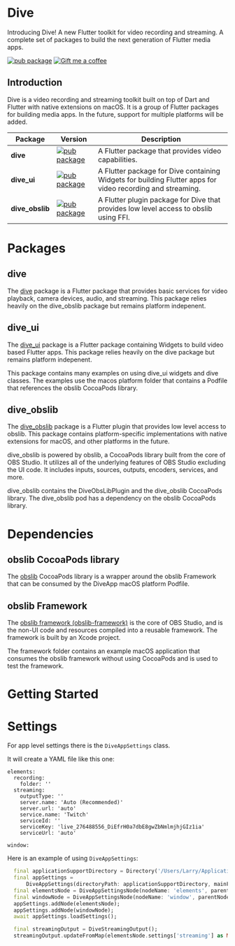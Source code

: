 # Dive

Introducing Dive! A new Flutter toolkit for video recording and streaming.
A complete set of packages to build the next generation of Flutter media apps.

[![pub package](https://img.shields.io/pub/v/dive.svg)](https://pub.dev/packages/dive)
<a href="https://www.buymeacoffee.com/larryaasen">
  <img alt="Gift me a coffee" src="https://img.shields.io/badge/Donate-Gift%20Me%20A%20Coffee-yellow.svg">
</a>

## Introduction

Dive is a video recording and streaming toolkit built on top of Dart and
Flutter with native extensions on macOS. It is a group of Flutter packages for
building media apps. In the future, support for multiple
platforms will be added.

| Package         | Version | Description |
| -- | -- | -- |
| **dive**        | [![pub package](https://img.shields.io/pub/v/dive.svg)](https://pub.dev/packages/dive) | A Flutter package that provides video capabilities. |
| **dive_ui**     | [![pub package](https://img.shields.io/pub/v/dive_ui.svg)](https://pub.dev/packages/dive_ui) | A Flutter package for Dive containing Widgets for building Flutter apps for video recording and streaming. |
| **dive_obslib** | [![pub package](https://img.shields.io/pub/v/dive_obslib.svg)](https://pub.dev/packages/dive_obslib) | A Flutter plugin package for Dive that provides low level access to obslib using FFI. |

# Packages

## dive

The [dive](https://pub.dev/packages/dive) package is a Flutter package that provides basic services for
video playback, camera devices, audio, and streaming. This package relies
heavily on the dive_obslib package but remains platform indepenent.

## dive_ui

The [dive_ui](https://pub.dev/packages/dive_ui) package is a Flutter package containing Widgets to build video based
Flutter apps. This package relies heavily on the dive package but remains
platform indepenent.

This package contains many examples on using dive_ui widgets and dive
classes. The examples use the macos platform folder that contains a Podfile
that references the obslib CocoaPods library.

## dive_obslib

The [dive_obslib](https://pub.dev/packages/dive_obslib) package is a Flutter plugin that provides low level access
to obslib. This package 
contains platform-specific implementations with native extensions for macOS, and
other platforms in the future.

dive_obslib is powered by obslib, a CocoaPods library built from the core of OBS Studio.
It utilizes all of the underlying features of OBS Studio excluding the UI code.
It includes inputs, sources, outputs, encoders, services, and more.

dive_obslib contains the DiveObsLibPlugin and the dive_obslib CocoaPods library. The
dive_obslib pod has a dependency on the obslib CocoaPods library.

# Dependencies

## obslib CocoaPods library

The [obslib](https://github.com/larryaasen/obslib-framework) CocoaPods library is a wrapper around the obslib Framework that can
be consumed by the DiveApp macOS platform Podfile.

## obslib Framework

The [obslib framework (obslib-framework)](https://github.com/larryaasen/obslib-framework) is the core of OBS Studio,
and is the non-UI code and resources compiled into a reusable framework. The framework
is built by an Xcode project.

The framework folder contains an example macOS application that consumes the
obslib framework without using CocoaPods and is used to test the framework.

# Getting Started

# Settings

For app level settings there is the `DiveAppSettings` class.

It will create a YAML file like this one:
```
elements: 
  recording: 
    folder: ''
  streaming: 
    outputType: ''
    server.name: 'Auto (Recommended)'
    server.url: 'auto'
    service.name: 'Twitch'
    serviceId: ''
    serviceKey: 'live_276488556_DiEfrH0a7dbE8gwZbNmlmjhjGIz1ia'
    serviceUrl: 'auto'

window: 
```

Here is an example of using `DiveAppSettings`:
```Dart
  final applicationSupportDirectory = Directory('/Users/Larry/ApplicationSupport/dive/');
  final appSettings =
      DiveAppSettings(directoryPath: applicationSupportDirectory, mainFileName: 'dive_caster_settings.yml');
  final elementsNode = DiveAppSettingsNode(nodeName: 'elements', parentNode: appSettings);
  final windowNode = DiveAppSettingsNode(nodeName: 'window', parentNode: appSettings);
  appSettings.addNode(elementsNode);
  appSettings.addNode(windowNode);
  await appSettings.loadSettings();

  final streamingOutput = DiveStreamingOutput();
  streamingOutput.updateFromMap(elementsNode.settings['streaming'] as Map<String, dynamic>? ?? {});
```
